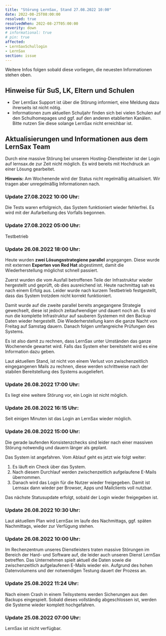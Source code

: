 ```yaml
---
title: "Störung LernSax, Stand 27.08.2022 10:00"
date: 2022-08-25T08:00:00
resolved: true
resolvedWhen: 2022-08-27T05:00:00
severity: down
# informational: true
# pin: true 
affected:
- LernSaxSchullogin
- LernSax
section: issue
---
```


Weitere Infos folgen sobald diese vorliegen, die neuesten Informationen stehen oben.

## Hinweise für SuS, LK, Eltern und Schulen

* Der LernSax Support ist über die Störung informiert, eine Meldung dazu ihrerseits ist nicht nötig.
* Informationen zum aktuellen Schuljahr finden sich bei vielen Schulen auf den Schulhomepages und ggf. auf den anderen etablierten Kanälen. Bitte nutzen Sie diese solange LernSax nicht erreichbar ist.

## Aktualisierungen und Informationen aus dem LernSax Team

Durch eine massive Störung bei unserem Hosting-Dienstleister ist der Login auf lernsax.de zur Zeit nicht möglich. Es wird bereits mit Hochdruck an einer Lösung gearbeitet.

**Hinweis:**  Am Wochenende wird der Status nicht regelmäßig aktualisiert. Wir tragen aber unregelmäßig Informationen nach.

### Update 27.08.2022 10:00 Uhr:

Die Tests waren erfolgreich, das System funktioniert wieder fehlerfrei. Es wird mit der Aufarbeitung des Vorfalls begonnen.

### Update 27.08.2022 05:00 Uhr:

Testbetrieb

### Update 26.08.2022 18:00 Uhr:

Heute wurden **zwei Lösungsstrategiene parallel** angegangen.
Diese wurde mit externen **Experten von Red Hat** abgestimmt, damit die Wiederherstellung möglichst schnell passiert.

Zuerst wurden die vom Ausfall betroffenen Teile der Infrastruktur wieder hergestellt und geprüft, ob dies ausreichend ist.
Heute nachmittag sah es nach einem Erfolg aus. Leider wurde nach kurzem Testbetrieb festgestellt, dass das System trotzdem nicht korrekt funktioniert.

Damit wurde auf die zweite parallel bereits angegangene Strategie gewechselt, diese ist jedoch zeitaufwendiger und dauert noch an.
Es wird nun die komplette Infrastruktur auf sauberen Systemen mit den Backup Daten wieder hergestellt.
Die Wiederherstellung kann die ganze Nacht von Freitag auf Samstag dauern.
Danach folgen umfangreiche Prüfungen des Systems.

Es ist also damit zu rechnen, dass LernSax unter Umständen das ganze Wochenende gewartet wird.
Falls das System eher bereitsteht wird es eine Information dazu geben.

Laut aktuellem Stand, ist nicht von einem Verlust von zwischenzeitlich eingegangenen Mails zu rechnen, diese werden schrittweise nach der stabilen Bereitstellung des Systems ausgeliefert.

### Update 26.08.2022 17:00 Uhr:

Es liegt eine weitere Störung vor, ein Login ist nicht möglich.

### Update 26.08.2022 16:15 Uhr:

Seit einigen Minuten ist das Login an LernSax wieder möglich.

### Update 26.08.2022 15:00 Uhr:

Die gerade laufenden Konsistenzchecks sind leider nach einer massiven Störung notwendig und dauern länger als geplant.
 
Das System ist angefahren. Vom Ablauf geht es jetzt wie folgt weiter:
 
1. Es läuft ein Check über das System.
2. Nach diesem Durchlauf werden zwischenzeitlich aufgelaufene E-Mails übernommen.
3. Danach wird das Login für die Nutzer wieder freigegeben. Damit ist Lernsax dann wieder per Browser, Apps und Mailclients voll nutzbar.
 
Das nächste Statusupdate erfolgt, sobald der Login wieder freigegeben ist.

### Update 26.08.2022 10:30 Uhr:

Laut aktuellem Plan wird LernSax im laufe des Nachmittags, ggf. späten Nachmittags, wieder zur Verfügung stehen.

### Update 26.08.2022 10:00 Uhr:

Im Rechenzentrum unseres Dienstleisters traten massive Störungen im Bereich der Hard- und
Software auf, die leider auch unseren Dienst LernSax betreffen.
Das Unternehmen spielt aktuell die Daten sowie die zwischenzeitlich aufgelaufenen E-Mails
wieder ein.
Aufgrund des hohen Datenvolumens und der notwendigen Testung dauert der Prozess an.

### Update 25.08.2022 11:24 Uhr:

Nach einem Crash in einem Teilsystems werden Sicherungen aus den Backups eingespielt. Sobald dieses vollständig abgeschlossen ist, werden die Systeme wieder komplett hochgefahren.

### Update 25.08.2022 07:00 Uhr:

LernSax ist nicht verfügbar.
